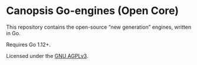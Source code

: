 # Canopsis Go-engines (Open Core)

This repository contains the open-source “new generation” engines, written in Go.

Requires Go 1.12+.

Licensed under the [GNU AGPLv3](COPYING).
